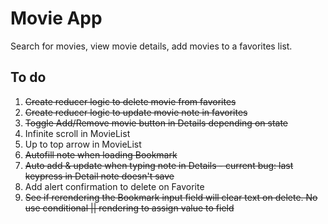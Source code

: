 # Movie App

Search for movies, view movie details, add movies to a favorites list.

## To do

1. ~~Create reducer logic to delete movie from favorites~~
2. ~~Create reducer logic to update movie note in favorites~~
3. ~~Toggle Add/Remove movie button in Details depending on state~~
4. Infinite scroll in MovieList
5. Up to top arrow in MovieList
6. ~~Autofill note when loading Bookmark~~
7. ~~Auto add & update when typing note in Details - current bug: last keypress in Detail note doesn't save~~
8. Add alert confirmation to delete on Favorite
9. ~~See if rerendering the Bookmark input field will clear text on delete. No use conditional || rendering to assign value to field~~
